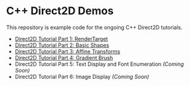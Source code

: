 # C++ Direct2D Demos
This repository is example code for the ongoing C++ Direct2D tutorials.

* [Direct2D Tutorial Part 1: RenderTarget](https://www.codeproject.com/Articles/5269188/Direct2D-Tutorial-Part-1-RenderTarget)
* [Direct2D Tutorial Part 2: Basic Shapes](https://www.codeproject.com/Articles/5277136/Direct2D-Tutorial-Part-2-Basic-Shapes)
* [Direct2D Tutorial Part 3: Affine Transforms](https://www.codeproject.com/Articles/5277139/Direct2D-Tutorial-Part-3-Affine-Transforms)
* [Direct2D Tutorial Part 4: Gradient Brush](https://www.codeproject.com/Articles/5279848/Direct2D-Tutorial-Part-4-Gradient-Brush)
* Direct2D Tutorial Part 5: Text Display and Font Enumeration *(Coming Soon)*
* Direct2D Tutorial Part 6: Image Display *(Coming Soon)*
